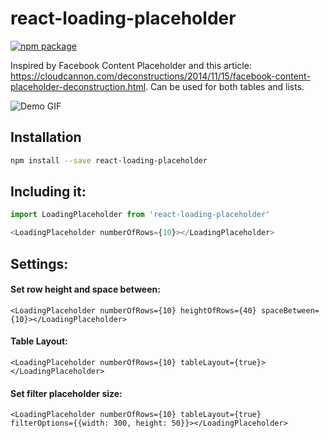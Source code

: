 # react-loading-placeholder

[![npm package][npm-badge]][npm]

Inspired by Facebook Content Placeholder and this article: https://cloudcannon.com/deconstructions/2014/11/15/facebook-content-placeholder-deconstruction.html. Can be used for both tables and lists.

![Demo GIF](https://user-images.githubusercontent.com/1689831/30980929-fe6d2e0a-a482-11e7-8b1c-4847190e3e4f.gif)



## Installation

```bash
npm install --save react-loading-placeholder
```


## Including it:
```javascript
import LoadingPlaceholder from 'react-loading-placeholder'

<LoadingPlaceholder numberOfRows={10}></LoadingPlaceholder>
```

## Settings:

#### Set row height and space between:
```
<LoadingPlaceholder numberOfRows={10} heightOfRows={40} spaceBetween={10}></LoadingPlaceholder>
```

#### Table Layout:
```
<LoadingPlaceholder numberOfRows={10} tableLayout={true}></LoadingPlaceholder>
```

#### Set filter placeholder size:
```
<LoadingPlaceholder numberOfRows={10} tableLayout={true} filterOptions={{width: 300, height: 50}}></LoadingPlaceholder>
```

[npm-badge]: https://img.shields.io/npm/v/npm-package.png?style=flat-square
[npm]: https://www.npmjs.com/package/react-loading-placeholder

